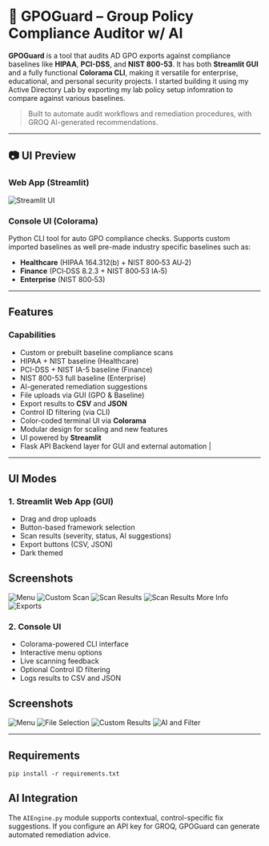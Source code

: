 # 🔐 GPOGuard – Group Policy Compliance Auditor w/ AI

**GPOGuard** is a tool that audits AD GPO exports against compliance baselines like **HIPAA**, **PCI-DSS**, and **NIST 800-53**. It has both **Streamlit GUI** and a fully functional **Colorama CLI**, making it versatile for enterprise, educational, and personal security projects. I started building it using my Active Directory Lab by exporting my lab policy setup infomration to compare against various baselines. 

> Built to automate audit workflows and remediation procedures, with GROQ AI-generated recommendations.

---

## 📷 UI Preview

### Web App (Streamlit)

![Streamlit UI](./screenshots/streamlit/menu.png)

### Console UI (Colorama)


Python CLI tool for auto GPO compliance checks. Supports custom imported baselines as well pre-made industry specific baselines such as:
- **Healthcare** (HIPAA 164.312(b) + NIST 800‑53 AU‑2)  
- **Finance** (PCI‑DSS 8.2.3 + NIST 800‑53 IA‑5)  
- **Enterprise** (NIST 800‑53)

---
## Features
### Capabilities
- Custom or prebuilt baseline compliance scans
- HIPAA + NIST baseline (Healthcare)
- PCI-DSS + NIST IA-5 baseline (Finance)
- NIST 800-53 full baseline (Enterprise)
- AI-generated remediation suggestions
- File uploads via GUI (GPO & Baseline)
- Export results to **CSV** and **JSON**
- Control ID filtering (via CLI)
- Color-coded terminal UI via **Colorama**
- Modular design for scaling and new features
- UI powered by **Streamlit**
- Flask API Backend layer for GUI and external automation                              |


---

## UI Modes
### 1. Streamlit Web App (GUI)
- Drag and drop uploads
- Button-based framework selection
- Scan results (severity, status, AI suggestions)
- Export buttons (CSV, JSON)
- Dark themed
## Screenshots
![Menu](screenshots/streamlit/menu.png)
![Custom Scan](screenshots/streamlit/cfp.png)
![Scan Results](screenshots/streamlit/sr.png)
![Scan Results More Info](screenshots/streamlit/sr_mi.png)
![Exports](screenshots/streamlit/exp.png)




### 2. Console UI
- Colorama-powered CLI interface
- Interactive menu options
- Live scanning feedback
- Optional Control ID filtering
- Logs results to CSV and JSON
## Screenshots
![Menu](screenshots/cml/menu.png)
![File Selection](screenshots/cml/file_selection.png)
![Custom Results](screenshots/cml/custom_results.png)
![AI and Filter](screenshots/cml/ai&filter.png)




---

## Requirements
```pip install -r requirements.txt```

## AI Integration 
The ```AIEngine.py``` module supports contextual, control-specific fix suggestions. If you configure an API key for GROQ, GPOGuard can generate automated remediation advice.

